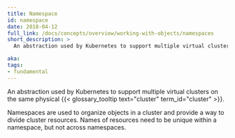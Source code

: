 ```yaml
---
title: Namespace
id: namespace
date: 2018-04-12
full_link: /docs/concepts/overview/working-with-objects/namespaces
short_description: >
  An abstraction used by Kubernetes to support multiple virtual clusters on the same physical cluster.

aka:
tags:
- fundamental
---
```

 An abstraction used by Kubernetes to support multiple virtual clusters on the same physical {{< glossary_tooltip text="cluster" term_id="cluster" >}}.

<!--more-->

Namespaces are used to organize objects in a cluster and provide a way to divide cluster resources. Names of resources need to be unique within a namespace, but not across namespaces.
